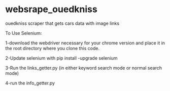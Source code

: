# websrape_ouedkniss
ouedkniss scraper that gets cars data with image links

To Use Selenium:

1-download the webdriver necessary for your chrome version and place it in the root directory where you clone this code.

2-Update selenium with pip install -upgrade selenium

3-Run the links_getter.py (in either keyword search mode or normal search mode)

4-run the info_getter.py  

